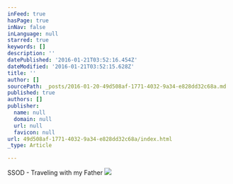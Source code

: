 ```yaml
---
inFeed: true
hasPage: true
inNav: false
inLanguage: null
starred: true
keywords: []
description: ''
datePublished: '2016-01-21T03:52:16.454Z'
dateModified: '2016-01-21T03:52:15.628Z'
title: ''
author: []
sourcePath: _posts/2016-01-20-49d508af-1771-4032-9a34-e828dd32c68a.md
published: true
authors: []
publisher:
  name: null
  domain: null
  url: null
  favicon: null
url: 49d508af-1771-4032-9a34-e828dd32c68a/index.html
_type: Article

---
```

SSOD - Traveling with my Father
![](https://s3-us-west-2.amazonaws.com/the-grid-img/p/ff23ba757a30a9f06964ea58b7b73500a265b121.jpg)